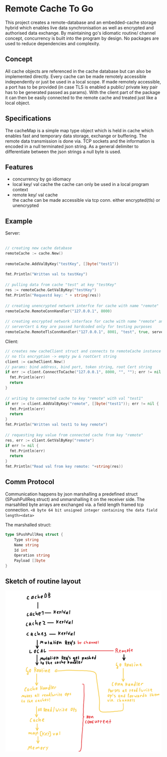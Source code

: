 # Remote Cache To Go

This project creates a remote-database and an embedded-cache storage hybrid which enables live data synchronisation as well as encrypted and authorised data exchange.
By maintaining go's idiomatic routine/ channel concept, concurrency is built into the program by design. No packages are used to reduce dependencies and complexity.

## Concept

All cache objects are referenced in the cache database but can also be implemented directly. Every cache can be made remotely accessible independently or just be used in a local scope. If made remotely accessible, a port has to be provided (in case TLS is enabled a public/ private key pair has to be generated passed as params). With the client part of the package it can then be easily connected to the remote cache and treated just like a local object.

## Specifications

The cacheMap is a simple map type object which is held in cache which enables fast and temporary data storage, exchange or buffering. The remote data transmission is done via. TCP sockets and the information is encoded in a null terminated json string. As a general delimiter to differentiate between the json strings a null byte is used.

## Features

- concurrency by go idiomacy
- local key/ val cache
the cache can only be used in a local program context
- remote key/ val cache  <br>
the cache can be made accessible via tcp conn. either encrypted(tls) or unencrypted


## Example


Server:
``` go

// creating new cache database
remoteCache := cache.New()

remoteCache.AddValByKey("testKey", []byte("test1"))

fmt.Println("Written val to testKey")

// pulling data from cache "test" at key "testKey"
res := remoteCache.GetValByKey("testKey")
fmt.Println("Requestd key: " + string(res))

// creating unencrypted network interfce for cache with name "remote"
remoteCache.RemoteConnHandler("127.0.0.1", 8000)

// creating encrypted network interface for cache with name "remote" and the password hash "test" and enabled dosProtection
// serverCert & Key are passed hardcoded only for testing purposes
remoteCache.RemoteTlsConnHandler("127.0.0.1", 8001, "test", true, serverCert, serverKey)

```

Client:
``` go
// creates new cacheClient struct and connects to remoteCache instance
// no tls encryption -> empty pw & rootCert string
client := cacheClient.New()
// params: bind address, bind port, token string, root Cert string
if err := client.ConnectToCache("127.0.0.1", 8000, "", ""); err != nil {
  fmt.Println(err)
  return
}

// writing to connected cache to key "remote" with val "test1"
if err := client.AddValByKey("remote", []byte("test1")); err != nil {
  fmt.Println(err)
  return
}
fmt.Println("Written val test1 to key remote")

// requesting key value from connected cache from key "remote"
res, err := client.GetValByKey("remote")
if err != nil {
  fmt.Println(err)
  return
}
fmt.Println("Read val from key remote: "+string(res))

```

## Comm Protocol

Communication happens by json marshalling a predefined struct (SPushPullReq struct) and unmarshalling it on the receiver side.
The marsahlled byte arrays are exchanged via. a field length framed tcp connection.
`<8 byte 64 bit unsigned integer containing the data field length><data>`

The marshalled struct:
``` go
type SPushPullReq struct {
	Type string
	Name string
	Id int
	Operation string
	Payload []byte
}
```

## Sketch of routine layout

![sketch.png](media/sketch.png)
